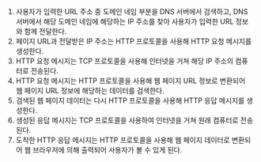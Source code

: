 1. 사용자가 입력한 URL 주소 중 도메인 네임 부분을 DNS 서버에서 검색하고, DNS 서버에서 해당 도메인 네임에 해당하는 IP 주소를 찾아 사용자가 입력한 URL 정보와 함께 전달한다.
2. 페이지 URL과 전달받은 IP 주소는 HTTP 프로토콜을 사용해 HTTP 요청 메시지를 생성한다.
3. HTTP 요청 메시지는 TCP 프로토콜을 사용해 인터넷을 거쳐 해당 IP 주소의 컴퓨터로 전송된다.
4. HTTP 요청 메시지는 HTTP 프로토콜을 사용해 웹 페이지 URL 정보로 변환되어 웹 페이지 URL 정보에 해당하는 데이터를 검색한다.
5. 검색된 웹 페이지 데이터는 다시 HTTP 프로토콜을 사용해 HTTP 응답 메시지를 생성한다.
6. 생성된 응답 메시지는 TCP 프로토콜을 사용하여 인터넷을 거쳐 원래 컴퓨터로 전송된다.
7. 도착한 HTTP 응답 메시지는 HTTP 프로토콜을 사용해 웹 페이지 데이터로 변환되어 웹 브라우저에 의해 출력되어 사용자가 볼 수 있게 된다.
